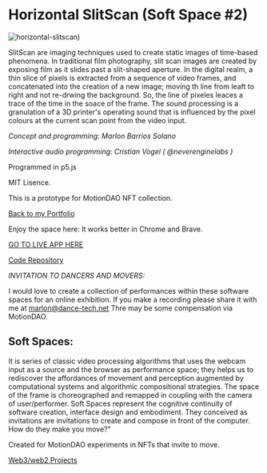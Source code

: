 # Horizontal SlitScan (Soft Space #2)

![horizontal-slitscan)](https://user-images.githubusercontent.com/90220317/173256332-7b92618e-16b5-4b36-878f-5573044bc852.png)

SlitScan are imaging techniques  used to create static images of time-based phenomena. In traditional film photography, 
slit scan images are created by exposing film as it slides past a slit-shaped aperture. In the digital realm, a thin slice of pixels is  extracted 
from a sequence of video frames, and concatenated into the creation of a new image; moving th line from leaft to right and not re-drwing the background. So, the line of pixeles leaces a trace of the time in the soace of the frame.
The sound processing is a granulation of a 3D printer's operating sound that is influenced by the pixel colours at the current scan point from the video input.

*Concept and programming: Marlon Barrios Solano*

*Interactive audio programming: Cristian Vogel ( @neverenginelabs )*

Programmed in p5.js

MIT Lisence.

This is a prototype for MotionDAO NFT collection.


[Back to my Portfolio](https://marlonbarrios.github.io/)


Enjoy the space here:
It works better in Chrome and Brave.

[GO TO LIVE APP HERE](https://marlonbarrios.github.io/slitscan/)


[Code Repository](https://github.com/marlonbarrios/slitscan)



*INVITATION TO DANCERS AND MOVERS:*

I would love to create a collection of performances within these software spaces for an online exhibition.
If you make a recording please share it with me at  marlon@dance-tech.net
Thre may be some compensation via MotionDAO.



## Soft Spaces:

It is series of classic video processing algorithms that uses the webcam input as a source and the browser as performance space; 
they helps us to rediscover the affordances of movement and perception augmented by computational systems and algorithmic compositional strategies. The space of the frame is choreographed and remapped in coupling with the camera of user/performer. Soft Spaces represent the cognitive continuity of software creation,  interface design and embodiment. They conceived as invitations are invitations to create and compose in front of the computer. How do they  make you move?" 

Created for MotionDAO experiments in NFTs that invite to move.

[Web3/web2 Projects](https://marlonbarrios.github.io/web3-blockchain-dev// 'CODE REPOSITORY')



